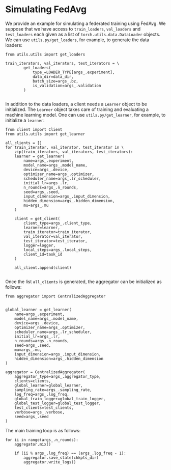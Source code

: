 # Simulating FedAvg

We provide an example for simulating a federated training using
FedAvg. We suppose that we have access to `train_loaders`, `val_loaders`
and `test_loaders` each given as a list of `torch.utils.data.DataLoader`
objects. We can use `utils.py/get_loaders`, for example, to generate
the data loaders:

```
from utils.utils import get_loaders

train_iterators, val_iterators, test_iterators = \
        get_loaders(
            type_=LOADER_TYPE[args_.experiment],
            data_dir=data_dir,
            batch_size=args_.bz,
            is_validation=args_.validation
        )
      
```

In addition to the data loaders, a client needs a `Learner` object
to be initialized. The `Learner` object takes care of training and
evaluating a  machine learning model. One can use
`utils.py/get_learner`, for example, to initialize a `learner`:

```
from client import Client
from utils.utils import get_learner

all_clients = []
for train_iterator, val_iterator, test_iterator in \
    zip(train_iterators, val_iterators, test_iterators):
    learner = get_learner(
        name=args_.experiment,
        model_name=args_.model_name,
        device=args_.device,
        optimizer_name=args_.optimizer,
        scheduler_name=args_.lr_scheduler,
        initial_lr=args_.lr,
        n_rounds=args_.n_rounds,
        seed=args_.seed,
        input_dimension=args_.input_dimension,
        hidden_dimension=args_.hidden_dimension,
        mu=args_.mu
    )
        
    client = get_client(
        client_type=args_.client_type,
        learner=learner,
        train_iterator=train_iterator,
        val_iterator=val_iterator,
        test_iterator=test_iterator,
        logger=logger,
        local_steps=args_.local_steps,
        client_id=task_id
    )
    
    all_client.append(client)
    
```

Once the list `all_clients` is generated, the aggregator can be
initialized as follows:

```
from aggregator import CentralizedAggregator


global_learner = get_learner(
    name=args_.experiment,
    model_name=args_.model_name,
    device=args_.device,
    optimizer_name=args_.optimizer,
    scheduler_name=args_.lr_scheduler,
    initial_lr=args_.lr,
    n_rounds=args_.n_rounds,
    seed=args_.seed,
    mu=args_.mu,
    input_dimension=args_.input_dimension,
    hidden_dimension=args_.hidden_dimension
)

aggregator = CentralizedAggregator(
    aggregator_type=args_.aggregator_type,
    clients=clients,
    global_learner=global_learner,
    sampling_rate=args_.sampling_rate,
    log_freq=args_.log_freq,
    global_train_logger=global_train_logger,
    global_test_logger=global_test_logger,
    test_clients=test_clients,
    verbose=args_.verbose,
    seed=args_.seed
)

```

The main training loop is as follows:

```
for ii in range(args_.n_rounds):
    aggregator.mix()

    if (ii % args_.log_freq) == (args_.log_freq - 1):
        aggregator.save_state(chkpts_dir)
        aggregator.write_logs()
        
```
